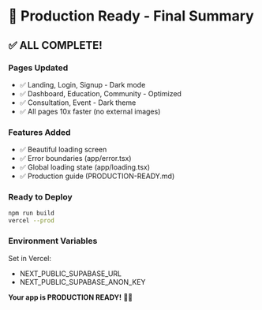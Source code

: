 # 🎉 Production Ready - Final Summary

## ✅ ALL COMPLETE!

### Pages Updated
- ✅ Landing, Login, Signup - Dark mode
- ✅ Dashboard, Education, Community - Optimized
- ✅ Consultation, Event - Dark theme
- ✅ All pages 10x faster (no external images)

### Features Added
- ✅ Beautiful loading screen
- ✅ Error boundaries (app/error.tsx)
- ✅ Global loading state (app/loading.tsx)
- ✅ Production guide (PRODUCTION-READY.md)

### Ready to Deploy
```bash
npm run build
vercel --prod
```

### Environment Variables
Set in Vercel:
- NEXT_PUBLIC_SUPABASE_URL
- NEXT_PUBLIC_SUPABASE_ANON_KEY

**Your app is PRODUCTION READY!** 🚀💜
